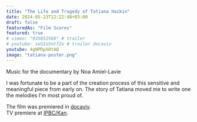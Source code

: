 ```yaml
---
title: "The Life and Tragedy of Tatiana Haikin"
date: 2024-05-23T12:22:48+03:00
draft: false
featuredAs: "Film Scores"
featured: true 
# vimeo: "935852568" # trailer
# youtube: seSIo5ntf2o # trailer docaviv
youtube: 4gNPRpX0tAQ
image: "tatiana-poster.png"
---
```

Music for the documentary by Noa Amiel-Lavie
<!--more-->

I was fortunate to be a part of the creation process of this sensitive and meaningful piece from early on. The story of Tatiana moved me to write one the melodies I'm most proud of.

The film was premiered in [docaviv](https://www.docaviv.co.il/2024-en/films/the-life-and-tragedy-of-tatiana-haikin/).  
TV premiere at [IPBC/Kan](https://www.youtube.com/watch?v=pUmSMfbepsw).

<!-- <iframe style="border-radius:12px" src="https://open.spotify.com/embed/track/3wJovH9tyiwGj8GCMcuwy0" width="100%" height="80" frameBorder="0" allowfullscreen="" allow="autoplay; clipboard-write; encrypted-media; fullscreen; picture-in-picture" loading="lazy"></iframe> -->
